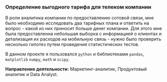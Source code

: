 ### Определение выгодного тарифа для телеком компании

В роли аналитика компании по предоставлению сотовой связи, мне было необходимо исследовать два тарифных плана и ответить на вопрос - какой из них приносит больше денег компании. Для этого мне была предоставленна небольшая выборка с информацией о клиентах и детализация их расходов на мобильную связь - нужно было проверить несколько гипотез путем проведения статистических тестов. 

В данном проекте я пользовался `python` и библиотеками `pandas`, `matplotlib` `numpy`, `math` и `scipy`. 

**Направление деятельности:** Маркетинг-аналитик, Продуктовый аналитик и Data Analyst.
